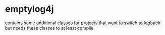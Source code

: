 emptylog4j
==========

contains some additional classes for projects that want to switch to logback but needs these classes to at least compile.

